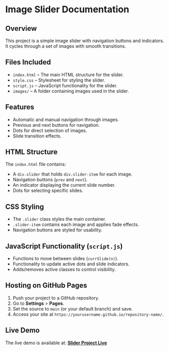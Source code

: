 # Image Slider Documentation

## Overview
This project is a simple image slider with navigation buttons and indicators. It cycles through a set of images with smooth transitions.

## Files Included
- `index.html` – The main HTML structure for the slider.
- `style.css` – Stylesheet for styling the slider.
- `script.js` – JavaScript functionality for the slider.
- `images/` – A folder containing images used in the slider.

## Features
- Automatic and manual navigation through images.
- Previous and next buttons for navigation.
- Dots for direct selection of images.
- Slide transition effects.

## HTML Structure
The `index.html` file contains:
- A `div.slider` that holds `div.slider-item` for each image.
- Navigation buttons (`prev` and `next`).
- An indicator displaying the current slide number.
- Dots for selecting specific slides.

## CSS Styling
- The `.slider` class styles the main container.
- `.slider-item` contains each image and applies fade effects.
- Navigation buttons are styled for usability.

## JavaScript Functionality (`script.js`)
- Functions to move between slides (`currSlide(n)`).
- Functionality to update active dots and slide indicators.
- Adds/removes active classes to control visibility.

## Hosting on GitHub Pages
1. Push your project to a GitHub repository.
2. Go to **Settings** > **Pages**.
3. Set the source to `main` (or your default branch) and save.
4. Access your site at `https://yourusername.github.io/repository-name/`.

## Live Demo
The live demo is available at:
**[Slider Project Live](https://slider-project-one.vercel.app/)**

